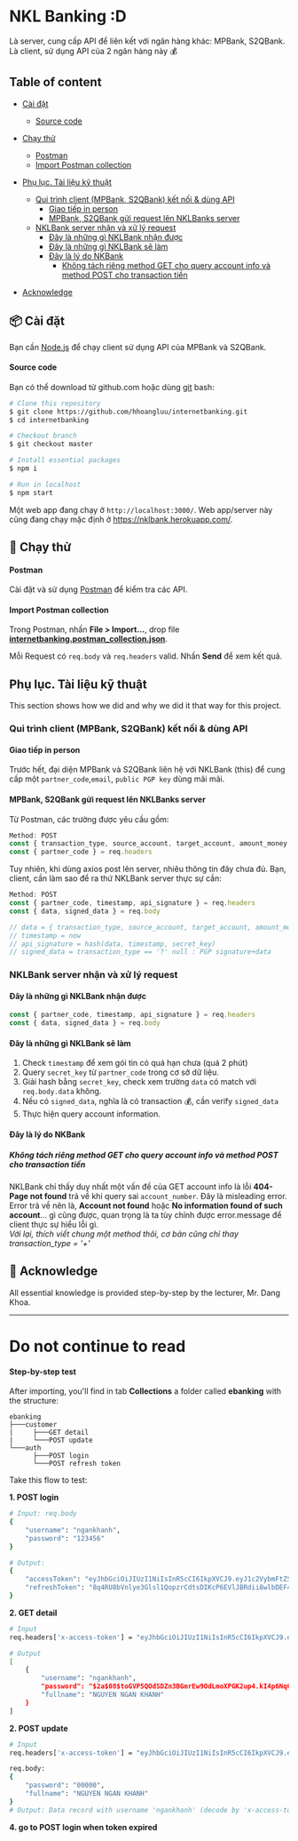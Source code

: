 # NKL Banking :D
Là server, cung cấp API để liên kết với ngân hàng khác: MPBank, S2QBank. Là client, sử dụng API của 2 ngân hàng này 💰

## Table of content
- [Cài đặt](#---cài-đặt)
    + [Source code](#source-code)
- [Chạy thử](#---chạy-thử)
    + [Postman](#postman)
    + [Import Postman collection](#import-postman-collection)

- [Phụ lục. Tài liệu kỹ thuật](#phụ-lục-tài-liệu-kỹ-thuật)
    + [Qui trình client (MPBank, S2QBank) kết nối & dùng API](#qui-trình-client-mpbank-s2qbank-kết-nối--dùng-api)
      - [Giao tiếp in person](#giao-tiếp-in-person)
      - [MPBank, S2QBank gửi request lên NKLBanks server](#mpbank-s2qbank-gửi-request-lên-nklbanks-server)
    + [NKLBank server nhận và xử lý request](#nklbank-server-nhận-và-xử-lý-request)
      - [Đây là những gì NKLBank nhận được](#đây-là-những-gì-nklbank-nhận-được)
      - [Đây là những gì NKLBank sẽ làm](#đây-là-những-gì-nklbank-sẽ-làm)
      - [Đây là lý do NKBank](#đây-là-lý-do-nkbank)
        * [Không tách riêng method GET cho query account info và method POST cho transaction tiền](#không-tách-riêng-method-get-cho-query-account-info-và-method-post-cho-transaction-tiền)
- [Acknowledge](#acknowledge)
	
## 📦 Cài đặt
Bạn cần [Node.js](https://nodejs.org/en/) để chạy client sử dụng API của MPBank và S2QBank.

#### Source code
Bạn có thể download từ github.com hoặc dùng [git](https://git-scm.com/) bash:
```bash
# Clone this repository
$ git clone https://github.com/hhoangluu/internetbanking.git
$ cd internetbanking

# Checkout branch
$ git checkout master

# Install essential packages
$ npm i

# Run in localhost
$ npm start
```
Một web app đang chạy ở  `http://localhost:3000/`. Web app/server này cũng đang chạy mặc định ở https://nklbank.herokuapp.com/.


## 🧪 Chạy thử

#### Postman
Cài đặt và sử dụng [Postman](https://www.postman.com/) để kiểm tra các API.

#### Import Postman collection
Trong Postman, nhấn **File > Import...**, drop file [**internetbanking.postman_collection.json**](https://github.com/hhoangluu/internetbanking/blob/master/internetbanking.postman_collection.json).

Mỗi Request có `req.body` và `req.headers` valid. Nhấn **Send** để xem kết quả.


## Phụ lục. Tài liệu kỹ thuật
This section shows how we did and why we did it that way for this project.

### Qui trình client (MPBank, S2QBank) kết nối & dùng API
#### Giao tiếp in person
Trước hết, đại diện MPBank và S2QBank liên hệ với NKLBank (this) để cung cấp một `partner_code`,`email`, `public PGP key` dùng mãi mãi.

#### MPBank, S2QBank gửi request lên NKLBanks server
Từ Postman, các trường được yêu cầu gồm:
```js
Method: POST
const { transaction_type, source_account, target_account, amount_money } = req.body
const { partner_code } = req.headers
```
Tuy nhiên, khi dùng axios post lên server, nhiêu thông tin đây chưa đủ. Bạn, client, cần làm sao để ra thứ NKLBank server thực sự cần:
```js
Method: POST
const { partner_code, timestamp, api_signature } = req.headers
const { data, signed_data } = req.body

// data = { transaction_type, source_account, target_account, amount_money }
// timestamp = now
// api_signature = hash(data, timestamp, secret_key)
// signed_data = transaction_type == '?' null : PGP signature+data
```
### NKLBank server nhận và xử lý request
#### Đây là những gì NKLBank nhận được
```js
const { partner_code, timestamp, api_signature } = req.headers
const { data, signed_data } = req.body
```
#### Đây là những gì NKLBank sẽ làm
1. Check `timestamp` để xem gói tin có quá hạn chưa (quá 2 phút)
2. Query `secret_key` từ `partner_code` trong cơ sở dữ liệu.
3. Giải hash bằng `secret_key`, check xem trường `data` có match với `req.body.data` không.
4. Nếu có `signed_data`, nghĩa là có transaction 💰, cần verify `signed_data`<br>
5. Thực hiện query account information.

#### Đây là lý do NKBank
##### Không tách riêng method GET cho query account info và method POST cho transaction tiền
NKLBank chỉ thấy duy nhất một vấn đề của GET account info là lỗi **404-Page not found** trả về khi query sai `account_number`. Đây là misleading error. Error trả về nên là, **Account not found** hoặc **No information found of such account**... gì cũng được, quan trọng là ta tùy chỉnh được error.message để client thực sự hiểu lỗi gì.<br>
_Với lại, thích viết chung một method thôi, cơ bản cũng chỉ thay transaction_type = '+'_


## 🙏 Acknowledge
All essential knowledge is provided step-by-step by the lecturer, Mr. Dang Khoa.


-------------------------------------------------------------------
# Do not continue to read
#### Step-by-step test
After importing, you'll find in tab **Collections** a folder called **ebanking** with the structure:
```
ebanking
├───customer
|     ├───GET detail
|     └───POST update
└───auth
      ├───POST login
      └───POST refresh token
```

Take this flow to test:

**1. POST login**
```bash
# Input: req.body
{
    "username": "ngankhanh",
    "password": "123456"
}

# Output:
{
    "accessToken": "eyJhbGciOiJIUzI1NiIsInR5cCI6IkpXVCJ9.eyJ1c2VybmFtZSI6Im5nYW5raGFuaCIsImlhdCI6MTU4OTIxMjczOSwiZXhwIjoxNTg5MjEzMzM5fQ._FQrFUtfZU-1oRfFx6UoMH9EqIaQiFgRzkAxlYNigVg",
    "refreshToken": "8q4RU8bVnlye3Glsl1QopzrCdtsDIKcP6EVlJBRdii8wlbDEF4KFPKMj7ho2CVbAOUeTYkANWBvnI52g"
}
```
**2. GET detail**
```bash
# Input
req.headers['x-access-token'] = "eyJhbGciOiJIUzI1NiIsInR5cCI6IkpXVCJ9.eyJ1c2VybmFtZSI6Im5nYW5raGFuaCIsImlhdCI6MTU4OTIxMjczOSwiZXhwIjoxNTg5MjEzMzM5fQ._FQrFUtfZU-1oRfFx6UoMH9EqIaQiFgRzkAxlYNigVg"

# Output
[
    {
        "username": "ngankhanh",
        "password": "$2a$08$toGVP5QOdSDZn3BGmrEw9OdLmoXPGK2up4.kI4p6Nq0PNbk6rKDSK",
        "fullname": "NGUYEN NGAN KHANH"
    }
]
```
**2. POST update**
```bash
# Input
req.headers['x-access-token'] = "eyJhbGciOiJIUzI1NiIsInR5cCI6IkpXVCJ9.eyJ1c2VybmFtZSI6Im5nYW5raGFuaCIsImlhdCI6MTU4OTIxMjczOSwiZXhwIjoxNTg5MjEzMzM5fQ._FQrFUtfZU-1oRfFx6UoMH9EqIaQiFgRzkAxlYNigVg"

req.body:
{
	"password": "00000",
	"fullname": "NGUYEN NGAN KHANH"
}
# Output: Data record with username 'ngankhanh' (decode by 'x-access-token') have altered
```
**4. go to POST login when token expired**

